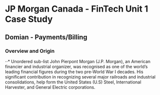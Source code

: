 # JP Morgan Canada - FinTech Unit 1 Case Study
## **Domian - Payments/Billing**
### **Overview and Origin**
⋅⋅* Unordered sub-list
John Pierpont Morgan (J.P. Morgan), an American financier and industrial organizer, was recognised as one of the world’s leading financial figures during the two pre-World War I decades. His significant contribution in recognizing several major railroads and industrial consolidations, help form the United States (U.S) Steel, International Harvester, and General Electric corporations.

